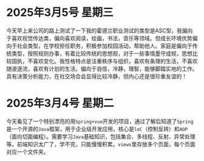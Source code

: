 # 2025年3月5号  星期三
今天早上来公司的路上测试了一下我的霍德兰职业测试的类型是ASC型，我偏向于喜欢视觉传达类，偏向喜欢阅读，绘画，书法，音乐等领域。但成长环境优势偏向于社会类型，在学校担任职务，积极参加校园活动，帮助他人。家庭是偏向于传统类型，按照规则办事，有着比较传统的思想观，对于一些事情墨守成规，思想比较固执，不喜欢变化。我性格特点是注重秩序与组织，喜欢有条理的生活，不喜欢随波逐流，喜欢有计划的生活。偏向于自信，冷静，理智，能够脚踏实地的工作。具有决策分析能力，在社交场合会显得比较冷静，但内心还是很珍重友谊的！




# 2025年3月4号 星期二
今天看见了一个特别漂亮的用`Spring+vue`开发的项目，通过了解后知道了`Spring`是一个开源的`Java`框架，用于企业级开发应用，核心是`loC`（控制反转）和`AOP`（面向切面编程）。需要学习`Java`基础知识，包括集合、多线程、反射、异常处理等。前端知识太广了，学不完，只能慢慢积累。`views`里存放多个页面，每个页面对应一个文件夹。


